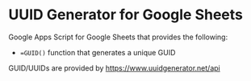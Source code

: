 # UUID Generator for Google Sheets

Google Apps Script for Google Sheets that provides the following:

- `=GUID()` function that generates a unique GUID

GUID/UUIDs are provided by <https://www.uuidgenerator.net/api>
